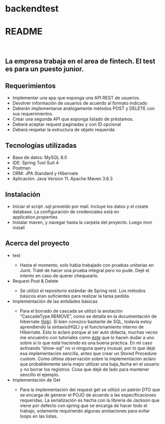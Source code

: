 # backendtest


<h1>README</h1>
<br>
<h2>La empresa trabaja en el area de fintech. El test es para un puesto junior.</h2>
<h2>Requerimientos</h2>
  <ul>
    <li>Implementar una app que exponga una API REST de usuarios.</li> 
    <li>Devolver información de usuarios de acuerdo al formato indicado</li>
    <li>Deberán implementarse análogamente métodos POST y DELETE con sus requerimientos. </li>
    <li>Crear una segunda API que exponga listado de préstamos.</li>
    <li>Deberá aceptar request paginadas y con ID opcional</li>
    <li>Deberá respetar la estructura de objeto requerida</li>
  </ul>
	<h2>Tecnologías utilizadas</h2>					
	<ul>
    <li>Base de datos: MySQL 8.0</li>
    <li>IDE: Spring Tool Suit 4</li>
    <li>Postman</li>
    <li>ORM: JPA Standard y Hibernate</li>
    <li>Aplicación: Java Version 11. Apache Maven 3.6.3</li>
  </ul>			
	<h2>Instalación</h2>		
  <ul>
    <li>Iniciar el script .sql proveído por mail. Incluye los datos y el create database. La configuración de credenciales está en application.properties</li>
    <li>Instalar maven, y navegar hasta la carpeta del proyecto. Luego mvn install</li>    
  </ul>	
  <h2>Acerca del proyecto</h2>
  <ul>
    <li>test</li> 
      <ul>
      <li>Hasta el momento, solo había trabajado con pruebas unitarias en Junit. Traté de hacer una prueba integral pero no pude. Dejé el intento en caso de querer chequearlo.</li>    
      </ul>	
    <li>Request Post & Delete</li> 
      <ul>
      <li>Se utilizó el repositorio estándar de Spring rest. Los métodos básicos eran suficientes para realizar la tarea pedida. </li>    
      </ul>	
    <li>Implementación de las entidades básicas</li>
      <ul>
      <li>Para el borrado de cascada se utilizó la anotación “CascadeType.REMOVE”, como se detalla en la documentación de hibernate (<a href="https://docs.jboss.org/hibernate/entitymanager/3.6/reference/en/html_single/#objectstate-transitive">link</a>). Si bien conozco bastante de SQL, todavía estoy aprendiendo la sintaxis(HQL) y el funcionamiento interno de Hibernate. Esto lo aclaro porque al ser auto didacta, muchas veces me encuentro con tutoriales como <a href="https://thorben-janssen.com/avoid-cascadetype-delete-many-assocations/">éste</a> que lo hacen dudar a uno sobre si lo que está haciendo es una buena práctica. 
	En mi caso activando ”show-sql” no vi ninguna query inusual, por lo que dejé esa implementación sencilla, antes que crear un Stored Procedure custom. 
	Como última observación sobre la implementación aclaro que probablemente sería mejor utilizar una baja_fecha en el usuario y no borrar los registros. Cosa que dejé de lado para mantener sencillo el ejemplo.
</li>    
      </ul>	
    <li>Implementación de Get</li>
      <ul>
      <li>Para la implementación del request get se utilizó un patrón DTO que se encarga de generar el POJO de acuerdo a las especificaciones requeridas. La serialización es hecha con la librería de Jackson que viene por defecto con spring que se encarga de hacer todo el trabajo, solamente requiriendo algunas anotaciones para evitar loops en las listas.</li>    
      </ul>	
    </ul>	
